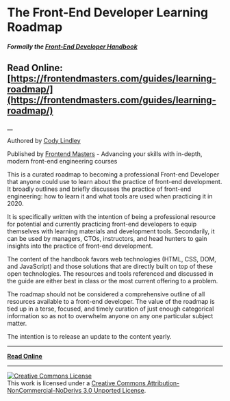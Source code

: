 # The Front-End Developer Learning Roadmap

##### Formally the [Front-End Developer Handbook](https://github.com/FrontendMasters/front-end-handbook-2019)
## Read Online: [https://frontendmasters.com/guides/learning-roadmap/](https://frontendmasters.com/guides/learning-roadmap/)

__

Authored by [Cody Lindley](http://codylindley.com/)

Published by [Frontend Masters](https://frontendmasters.com/) - Advancing your skills with in-depth, modern front-end engineering courses

This is a curated roadmap to becoming a professional Front-end Developer that anyone could use to learn about the practice of front-end development. It broadly outlines and briefly discusses the practice of front-end engineering: how to learn it and what tools are used when practicing it in 2020.

It is specifically written with the intention of being a professional resource for potential and currently practicing front-end developers to equip themselves with learning materials and development tools. Secondarily, it can be used by managers, CTOs, instructors, and head hunters to gain insights into the practice of front-end development.

The content of the handbook favors web technologies (HTML, CSS, DOM, and JavaScript) and those solutions that are directly built on top of these open technologies. The resources and tools referenced and discussed in the guide are either best in class or the most current offering to a problem.

The roadmap should not be considered a comprehensive outline of all resources available to a front-end developer. The value of the roadmap is tied up in a terse, focused, and timely curation of just enough categorical information so as not to overwhelm anyone on any one particular subject matter.

The intention is to release an update to the content yearly.

---

**[Read Online](https://frontendmasters.com/guides/learning-roadmap/)**

---

<a rel="license" href="http://creativecommons.org/licenses/by-nc-nd/3.0/"><img alt="Creative Commons License" style="border-width:0" src="https://i.creativecommons.org/l/by-nc-nd/3.0/88x31.png" /></a><br />This work is licensed under a <a rel="license" href="http://creativecommons.org/licenses/by-nc-nd/3.0/">Creative Commons Attribution-NonCommercial-NoDerivs 3.0 Unported License</a>.
